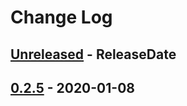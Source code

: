 # Change Log

<!-- next-header -->
## [Unreleased] - ReleaseDate

## [0.2.5] - 2020-01-08

<!-- next-url -->
[Unreleased]: https://gitlab.com/lexibook/lexibook/compare/lexibook-ffi-v0.2.5...HEAD
[0.2.5]: https://gitlab.com/lexibook/lexibook/compare/lexibook-ffi-v0.2.4...lexibook-ffi-v0.2.5
